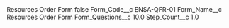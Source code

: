 <?xml version="1.0" encoding="UTF-8"?>
<CustomMetadata xmlns="http://soap.sforce.com/2006/04/metadata" xmlns:xsi="http://www.w3.org/2001/XMLSchema-instance" xmlns:xsd="http://www.w3.org/2001/XMLSchema">
    <label>Resources Order Form</label>
    <protected>false</protected>
    <values>
        <field>Form_Code__c</field>
        <value xsi:type="xsd:string">ENSA-QFR-01</value>
    </values>
    <values>
        <field>Form_Name__c</field>
        <value xsi:type="xsd:string">Resources Order Form</value>
    </values>
    <values>
        <field>Form_Questions__c</field>
        <value xsi:type="xsd:double">10.0</value>
    </values>
    <values>
        <field>Step_Count__c</field>
        <value xsi:type="xsd:double">1.0</value>
    </values>
</CustomMetadata>
